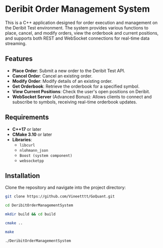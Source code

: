 # Deribit Order Management System

This is a C++ application designed for order execution and management on the Deribit Test environment. The system provides various functions to place, cancel, and modify orders, view the orderbook and current positions, and supports both REST and WebSocket connections for real-time data streaming.

## Features

- **Place Order**: Submit a new order to the Deribit Test API.
- **Cancel Order**: Cancel an existing order.
- **Modify Order**: Modify details of an existing order.
- **Get Orderbook**: Retrieve the orderbook for a specified symbol.
- **View Current Positions**: Check the user's open positions on Deribit.
- **WebSocket Server** (Advanced Bonus): Allows clients to connect and subscribe to symbols, receiving real-time orderbook updates.

## Requirements

- **C++17** or later
- **CMake 3.10** or later
- **Libraries**:
  - `libcurl`
  - `nlohmann_json`
  - `Boost (system component)`
  - `websocketpp`

## Installation

Clone the repository and navigate into the project directory:

```bash
git clone https://github.com/Vineetttt/GoQuant.git
```
```bash
cd DeribitOrderManagementSystem
```
```bash
mkdir build && cd build
```
```bash
cmake ..
```
```bash
make
```
```bash
./DeribitOrderManagementSystem
```

